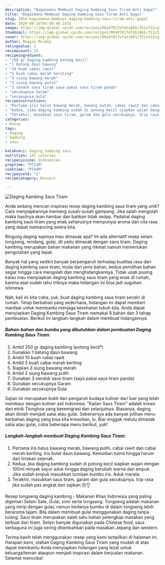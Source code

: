 ```yaml
---
description: "Bagaimana Membuat Daging Kambing Saus Tiram Anti Gagal"
title: "Bagaimana Membuat Daging Kambing Saus Tiram Anti Gagal"
slug: 1859-bagaimana-membuat-daging-kambing-saus-tiram-anti-gagal
date: 2020-09-16T04:49:49.143Z
image: https://img-global.cpcdn.com/recipes/80a97817efab1865/751x532cq70/daging-kambing-saus-tiram-foto-resep-utama.jpg
thumbnail: https://img-global.cpcdn.com/recipes/80a97817efab1865/751x532cq70/daging-kambing-saus-tiram-foto-resep-utama.jpg
cover: https://img-global.cpcdn.com/recipes/80a97817efab1865/751x532cq70/daging-kambing-saus-tiram-foto-resep-utama.jpg
author: Maggie Murphy
ratingvalue: 3
reviewcount: 15
recipeingredient:
- "250 gr daging kambing potong kecil"
- "1 batang daun bawang"
- "10 buah cabai rawit"
- "5 buah cabai merah keriting"
- "3 siung bawang merah"
- "2 siung bawang putih"
- "3 sendok saus tiram saya pakai saus tiram panda"
- "secukupnya Garam"
- "secukupnya Gula"
recipeinstructions:
- "Pertama iris halus bawang merah, bawang putih, cabai rawit dan cabai merah keriting. Iris bulat daun bawang. Kemudian tumis hingga harum dan tiriskan sejenak."
- "Kedua, jika daging kambing sudah di potong kecil siapkan wajan dengan 100ml minyak sayur aduk hingga daging berubah warna dan empuk. Jika sudah empuk masukkan tumisan bumbu iris. Aduk merata."
- "Terakhir, masukkan saus tiram, garam dan gula secukupnya. Icip rasa jika sudah pas angkat dan sajikan 😚👌"
categories:
- Resep
tags:
- daging
- kambing
- saus

katakunci: daging kambing saus 
nutrition: 147 calories
recipecuisine: Indonesian
preptime: "PT11M"
cooktime: "PT44M"
recipeyield: "1"
recipecategory: Dessert

---
```



![Daging Kambing Saus Tiram](https://img-global.cpcdn.com/recipes/80a97817efab1865/751x532cq70/daging-kambing-saus-tiram-foto-resep-utama.jpg)

Anda sedang mencari inspirasi resep daging kambing saus tiram yang unik? Cara menyiapkannya memang susah-susah gampang. Jika salah mengolah maka hasilnya akan hambar dan bahkan tidak sedap. Padahal daging kambing saus tiram yang enak seharusnya mempunyai aroma dan cita rasa yang dapat memancing selera kita.

Bingung daging sapinya mau dimasak apa? Ini ada alternatif resep selain tongseng, rendang, gulai, dll yaitu dimasak dengan saos tiram. Daging kambing merupakan bahan makanan yang nikmat namun memerlukan pengolahan yang tepat.

Banyak hal yang sedikit banyak berpengaruh terhadap kualitas rasa dari daging kambing saus tiram, mulai dari jenis bahan, kedua pemilihan bahan segar hingga cara mengolah dan menghidangkannya. Tidak usah pusing kalau mau menyiapkan daging kambing saus tiram yang enak di rumah, karena asal sudah tahu triknya maka hidangan ini bisa jadi suguhan istimewa.


Nah, kali ini kita coba, yuk, buat daging kambing saus tiram sendiri di rumah. Tetap berbahan yang sederhana, hidangan ini dapat memberi manfaat untuk membantu menjaga kesehatan tubuh kita. Anda dapat menyiapkan Daging Kambing Saus Tiram memakai 9 bahan dan 3 tahap pembuatan. Berikut ini langkah-langkah dalam membuat hidangannya.

<!--inarticleads1-->

##### Bahan-bahan dan bumbu yang dibutuhkan dalam pembuatan Daging Kambing Saus Tiram:

1. Ambil 250 gr daging kambing (potong kecil²)
1. Gunakan 1 batang daun bawang
1. Ambil 10 buah cabai rawit
1. Ambil 5 buah cabai merah keriting
1. Siapkan 3 siung bawang merah
1. Ambil 2 siung bawang putih
1. Gunakan 3 sendok saus tiram (saya pakai saus tiram panda)
1. Gunakan secukupnya Garam
1. Gunakan secukupnya Gula


Sajian ini merupakan bukti dari pengaruh budaya kuliner dari luar yang telah membaur dengan kuliner asli Indonesia. &#34;Kailan Saus Tiram&#34; adalah kreasi dari etnik Tionghoa yang beremigrasi dan selanjutnya. Biasanya, daging akan diolah menjadi satai atau gulai. Sebenarnya ada banyak pilihan menu berbahan daging yang bisa kita kreasikan, lo. Biar enggak melulu dimasak satai atau gulai, coba beberapa menu berikut, yuk! 

<!--inarticleads2-->

##### Langkah-langkah membuat Daging Kambing Saus Tiram:

1. Pertama iris halus bawang merah, bawang putih, cabai rawit dan cabai merah keriting. Iris bulat daun bawang. Kemudian tumis hingga harum dan tiriskan sejenak.
1. Kedua, jika daging kambing sudah di potong kecil siapkan wajan dengan 100ml minyak sayur aduk hingga daging berubah warna dan empuk. Jika sudah empuk masukkan tumisan bumbu iris. Aduk merata.
1. Terakhir, masukkan saus tiram, garam dan gula secukupnya. Icip rasa jika sudah pas angkat dan sajikan 😚👌


Resep tongseng daging kambing - Makanan Khas Indonesia yang paling digemari Selain Sate, Gulai, soto serta tongseng. Tongseng adalah makanan yang mirip dengan gulai, namun bedanya bumbu di dalam tongseng lebih beraroma tajam. Bila dalam membuat gulai menggunakan daging tanpa tulang. Saus tiram merupakan salah satu bahan pelengkap masakan yang terbuat dari tiram. Selain banyak digunakan pada Chinese food, saus serbaguna ini juga sering ditambahkan pada masakan Jepang dan western. 

Terima kasih telah menggunakan resep yang kami tampilkan di halaman ini. Harapan kami, olahan Daging Kambing Saus Tiram yang mudah di atas dapat membantu Anda menyiapkan hidangan yang lezat untuk keluarga/teman ataupun menjadi inspirasi dalam berjualan makanan. Selamat mencoba!
